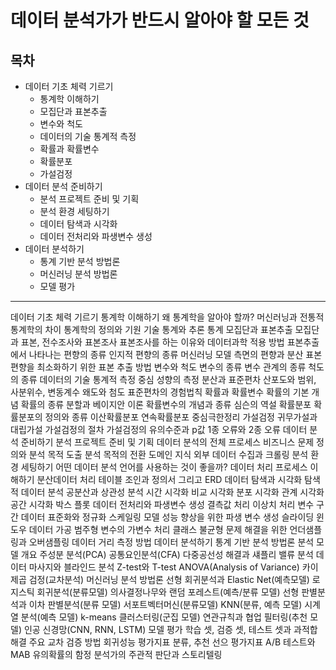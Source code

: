 # 데이터 분석가가 반드시 알아야 할 모든 것

## 목차

* 데이터 기초 체력 기르기
    * 통계학 이해하기
    * 모집단과 표본추출
    * 변수와 척도
    * 데이터의 기술 통계적 측정
    * 확률과 확률변수
    * 확률분포
    * 가설검정
* 데이터 분석 준비하기
    * 분석 프로젝트 준비 및 기획
    * 분석 환경 세팅하기
    * 데이터 탐색과 시각화
    * 데이터 전처리와 파생변수 생성
* 데이터 분석하기
    * 통계 기반 분석 방법론
    * 머신러닝 분석 방법론
    * 모델 평가

---

데이터 기초 체력 기르기
    통계학 이해하기
        왜 통계학을 알아야 할까?
        머신러닝과 전통적 통계학의 차이
        통계학의 정의와 기원
        기술 통계와 추론 통계
    모집단과 표본추출
        모집단과 표본, 전수조사와 표본조사
        표본조사를 하는 이유와 데이터과학 적용 방법
        표본추출에서 나타나는 편향의 종류
        인지적 편향의 종류
        머신러닝 모델 측면의 편향과 분산
        표본 편향을 최소화하기 위한 표본 추출 방법
    변수와 척도
        변수의 종류
        변수 관계의 종류
        척도의 종류
    데이터의 기술 통계적 측정
        중심 성향의 측정
        분산과 표준편차
        산포도와 범위, 사분위수, 변동계수
        왜도와 첨도
        표준편차의 경험법칙
    확률과 확률변수
        확률의 기본 개념
        확률의 종류
        분할과 베이지안 이론
        확률변수의 개념과 종류
        심슨의 역설
    확률분포
        확률분포의 정의와 종류
        이산확률분포
        연속확률분포
        중심극한정리
    가설검정
        귀무가설과 대립가설
        가설검정의 절차
        가설검정의 유의수준과 p값
        1종 오류와 2종 오류
데이터 분석 준비하기
    분석 프로젝트 준비 및 기획
        데이터 분석의 전체 프로세스
        비즈니스 문제 정의와 분석 목적 도출
        분석 목적의 전환
        도메인 지식
        외부 데이터 수집과 크롤링
    분석 환경 세팅하기
        어떤 데이터 분석 언어를 사용하는 것이 좋을까?
        데이터 처리 프로세스 이해하기
        분산데이터 처리
        테이블 조인과 정의서 그리고 ERD
    데이터 탐색과 시각화
        탐색적 데이터 분석
        공분산과 상관성 분석
        시간 시각화
        비교 시각화
        분포 시각화
        관계 시각화
        공간 시각화
        박스 플롯
    데이터 전처리와 파생변수 생성
        결측값 처리
        이상치 처리
        변수 구간
        데이터 표준화와 정규화 스케일링
        모델 성능 향상을 위한 파생 변수 생성
        슬라이딩 윈도우 데이터 가공
        범주형 변수의 가변수 처리
        클래스 불균형 문제 해결을 위한 언더샘플링과 오버샘플링
        데이터 거리 측정 방법
데이터 분석하기
    통계 기반 분석 방법론
        분석 모델 개요
        주성분 분석(PCA)
        공통요인분석(CFA)
        다중공선성 해결과 섀플리 밸류 분석
        데이터 마사지와 블라인드 분석
        Z-test와 T-test
        ANOVA(Analysis of Variance)
        카이제곱 검정(교차분석)
    머신러닝 분석 방법론
        선형 회귀분석과 Elastic Net(예측모델)
        로지스틱 회귀분석(분류모델)
        의사결정나무와 랜덤 포레스트(예측/분류 모델)
        선형 판별분석과 이차 판별분석(분류 모델)
        서포트벡터머신(분류모델)
        KNN(분류, 예측 모델)
        시계열 분석(예측 모델)
        k-means 클러스터링(군집 모델)
        연관규칙과 협업 필터링(추천 모델)
        인공 신경망(CNN, RNN, LSTM)
    모델 평가
        학습 셋, 검증 셋, 테스트 셋과 과적합 해결
        주요 교차 검증 방법
        회귀성능 평가지표
        분류, 추천 선으 평가지표
        A/B 테스트와 MAB
        유의확률의 함정
        분석가의 주관적 판단과 스토리텔링